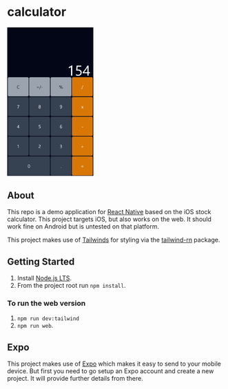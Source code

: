 # calculator

<img src="./assets/screenshot.webp" alt="screenshot" width="200px" height="auto"/>

## About

This repo is a demo application for [React Native](https://reactnative.dev/) based on the iOS stock calculator. 
This project targets iOS, but also works on the web. It should work fine on Android but is untested on that platform.

This project makes use of [Tailwinds](https://tailwindcss.com) for styling via the 
[tailwind-rn](https://github.com/vadimdemedes/tailwind-rn) package.

## Getting Started

1. Install [Node.js LTS](https://nodejs.org/en).
2. From the project root run `npm install`.

### To run the web version

1. `npm run dev:tailwind`
2. `npm run web`.

## Expo

This project makes use of [Expo](https://expo.dev/) which makes it easy to send to your mobile device. But first you
need to go setup an Expo account and create a new project. It will provide further details from there.